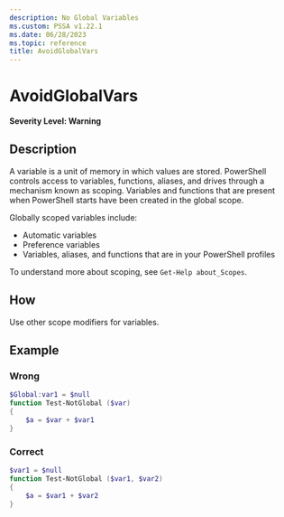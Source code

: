 ```yaml
---
description: No Global Variables
ms.custom: PSSA v1.22.1
ms.date: 06/28/2023
ms.topic: reference
title: AvoidGlobalVars
---
```

# AvoidGlobalVars

**Severity Level: Warning**

## Description

A variable is a unit of memory in which values are stored. PowerShell controls access to variables,
functions, aliases, and drives through a mechanism known as scoping. Variables and functions that
are present when PowerShell starts have been created in the global scope.

Globally scoped variables include:

- Automatic variables
- Preference variables
- Variables, aliases, and functions that are in your PowerShell profiles

To understand more about scoping, see `Get-Help about_Scopes`.

## How

Use other scope modifiers for variables.

## Example

### Wrong

```powershell
$Global:var1 = $null
function Test-NotGlobal ($var)
{
    $a = $var + $var1
}
```

### Correct

```powershell
$var1 = $null
function Test-NotGlobal ($var1, $var2)
{
    $a = $var1 + $var2
}
```
